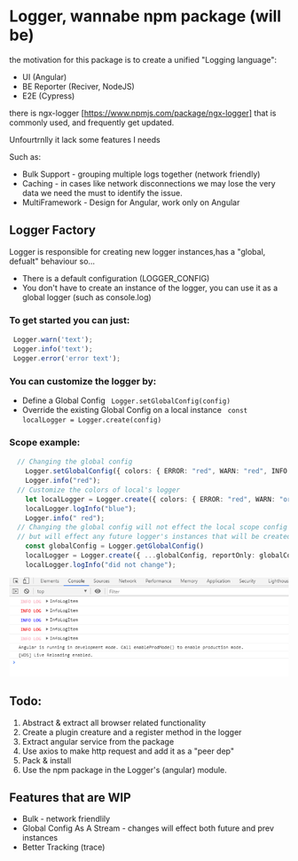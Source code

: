 # Logger, wannabe npm package (will be)

the motivation for this package is to create a unified "Logging language": 
- UI (Angular)
- BE Reporter (Reciver, NodeJS)
- E2E (Cypress)

there is ngx-logger [https://www.npmjs.com/package/ngx-logger] that is commonly used, and frequently get updated.

Unfourtrnlly it lack some features I needs

Such as:
 * Bulk Support - grouping multiple logs together (network friendly)
 * Caching - in cases like network disconnections we may lose the very data we need the must to identify the issue.
 * MultiFramework - Design for Angular, work only on Angular

  ## Logger Factory
 Logger is responsible for creating new logger instances,has a "global, defualt" behaviour so...
   - There is a default configuration (LOGGER_CONFIG)
   - You don't have to create an instance of the logger, you can use it as a global logger (such as console.log)
 
 ### To get started you can just: 
   ```ts
    Logger.warn('text');
    Logger.info('text');
    Logger.error('error text');
   ```

 ### You can customize the logger by:
  - Define a Global Config 
``` Logger.setGlobalConfig(config)```
  - Override the existing Global Config on a local instance 
``` const localLogger = Logger.create(config)```
### Scope example:
```ts
  // Changing the global config 
    Logger.setGlobalConfig({ colors: { ERROR: "red", WARN: "red", INFO: "red" } });
    Logger.info("red");
  // Customize the colors of local's logger 
    let localLogger = Logger.create({ colors: { ERROR: "red", WARN: "orange", INFO: "blue" } });
    localLogger.logInfo("blue");
    Logger.info(" red");
  // Changing the global config will not effect the local scope config 
  // but will effect any future logger's instances that will be created
    const globalConfig = Logger.getGlobalConfig()
    localLogger = Logger.create({ ...globalConfig, reportOnly: globalConfig.reportOnly });
    localLogger.logInfo("did not change");
```

![alt Result](/Screenshot%202021-03-03%20222140.png)

## Todo:
1.  Abstract & extract all browser related functionality 
2.  Create a plugin creature and a register method in the logger
3.  Extract angular service from the package 
4.  Use axios to make http request and add it as a "peer dep"
5.  Pack & install 
6.  Use the npm package in  the Logger's (angular) module. 

## Features that are WIP
- Bulk - network friendlily 
- Global Config As A Stream - changes will effect both future and prev instances
- Better Tracking (trace)

